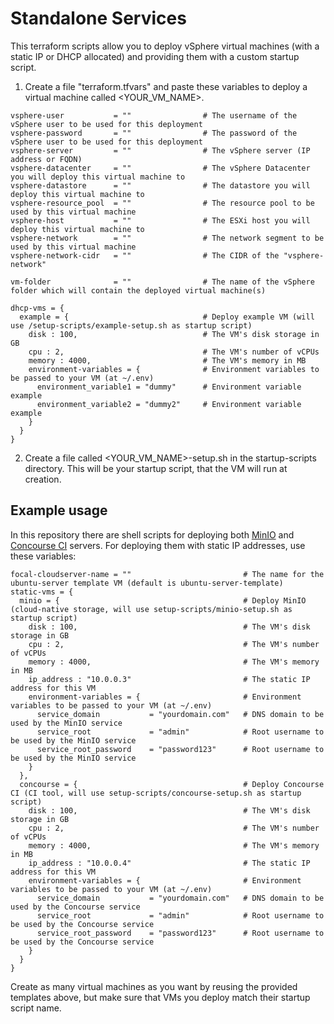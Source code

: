 # Standalone Services

This terraform scripts allow you to deploy vSphere virtual machines (with a static IP or DHCP allocated) and providing them with a custom startup script. 

1. Create a file "terraform.tfvars" and paste these variables to deploy a virtual machine called <YOUR_VM_NAME>.

```
vsphere-user           = ""                # The username of the vSphere user to be used for this deployment
vsphere-password       = ""                # The password of the vSphere user to be used for this deployment
vsphere-server         = ""                # The vSphere server (IP address or FQDN)
vsphere-datacenter     = ""                # The vSphere Datacenter you will deploy this virtual machine to
vsphere-datastore      = ""                # The datastore you will deploy this virtual machine to
vsphere-resource_pool  = ""                # The resource pool to be used by this virtual machine
vsphere-host           = ""                # The ESXi host you will deploy this virtual machine to
vsphere-network        = ""                # The network segment to be used by this virtual machine
vsphere-network-cidr   = ""                # The CIDR of the "vsphere-network"

vm-folder              = ""                # The name of the vSphere folder which will contain the deployed virtual machine(s)

dhcp-vms = {
  example = {                              # Deploy example VM (will use /setup-scripts/example-setup.sh as startup script)
    disk : 100,                            # The VM's disk storage in GB
    cpu : 2,                               # The VM's number of vCPUs
    memory : 4000,                         # The VM's memory in MB
    environment-variables = {              # Environment variables to be passed to your VM (at ~/.env)
      environment_variable1 = "dummy"      # Environment variable example 
      environment_variable2 = "dummy2"     # Environment variable example 
    }
  }
}
```

2. Create a file called <YOUR_VM_NAME>-setup.sh in the startup-scripts directory. This will be your startup script, that the VM will run at creation.

## Example usage

In this repository there are shell scripts for deploying both [MinIO](https://min.io/) and [Concourse CI](https://concourse-ci.org/) servers. 
For deploying them with static IP addresses, use these variables:

```
focal-cloudserver-name = ""                         # The name for the ubuntu-server template VM (default is ubuntu-server-template)
static-vms = {
  minio = {                                         # Deploy MinIO (cloud-native storage, will use setup-scripts/minio-setup.sh as startup script)
    disk : 100,                                     # The VM's disk storage in GB
    cpu : 2,                                        # The VM's number of vCPUs
    memory : 4000,                                  # The VM's memory in MB
    ip_address : "10.0.0.3"                         # The static IP address for this VM
    environment-variables = {                       # Environment variables to be passed to your VM (at ~/.env)
      service_domain           = "yourdomain.com"   # DNS domain to be used by the MinIO service
      service_root             = "admin"            # Root username to be used by the MinIO service
      service_root_password    = "password123"      # Root username to be used by the MinIO service
    }
  },
  concourse = {                                     # Deploy Concourse CI (CI tool, will use setup-scripts/concourse-setup.sh as startup script)
    disk : 100,                                     # The VM's disk storage in GB
    cpu : 2,                                        # The VM's number of vCPUs
    memory : 4000,                                  # The VM's memory in MB
    ip_address : "10.0.0.4"                         # The static IP address for this VM
    environment-variables = {                       # Environment variables to be passed to your VM (at ~/.env)
      service_domain           = "yourdomain.com"   # DNS domain to be used by the Concourse service
      service_root             = "admin"            # Root username to be used by the Concourse service
      service_root_password    = "password123"      # Root username to be used by the Concourse service
    }
  }
}
```

Create as many virtual machines as you want by reusing the provided templates above, but make sure that VMs you deploy match their startup script name.

